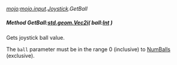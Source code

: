 _[mojo](../../modules/mojo/mojo-module.md):[mojo.input](../../modules/mojo/mojo-input.md).[Joystick](../../modules/mojo/mojo-input-joystick.md).GetBall_
##### Method GetBall:[std.geom.Vec2i](../../modules/std/std-geom-vec2i.md)( ball:[Int](../../modules/wonkey/wonkey-types-int.md) )
Gets joystick ball value.

The `ball` parameter must be in the range 0 (inclusive) to [NumBalls](mojo-input-joystick-numballs.md) (exclusive).
